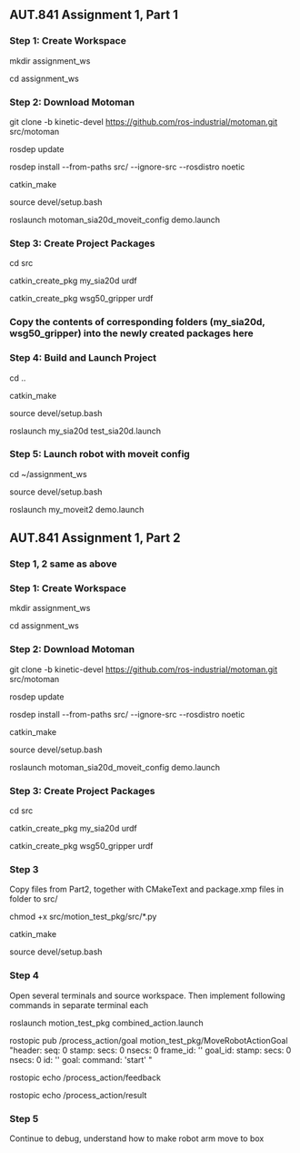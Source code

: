 ## AUT.841 Assignment 1,  Part 1

### Step 1: Create Workspace
mkdir assignment_ws

cd assignment_ws

### Step 2: Download Motoman

git clone -b kinetic-devel https://github.com/ros-industrial/motoman.git src/motoman

rosdep update

rosdep install --from-paths src/ --ignore-src --rosdistro noetic

catkin_make

source devel/setup.bash

roslaunch motoman_sia20d_moveit_config demo.launch

### Step 3: Create Project Packages

cd src

catkin_create_pkg my_sia20d urdf

catkin_create_pkg wsg50_gripper urdf

### Copy the contents of corresponding folders (my_sia20d, wsg50_gripper) into the newly created packages here

### Step 4: Build and Launch Project

cd ..

catkin_make

source devel/setup.bash

roslaunch my_sia20d test_sia20d.launch

### Step 5: Launch robot with moveit config

cd ~/assignment_ws

source devel/setup.bash


roslaunch my_moveit2 demo.launch


## AUT.841 Assignment 1,  Part 2

### Step 1, 2 same as above

### Step 1: Create Workspace
mkdir assignment_ws

cd assignment_ws

### Step 2: Download Motoman

git clone -b kinetic-devel https://github.com/ros-industrial/motoman.git src/motoman

rosdep update

rosdep install --from-paths src/ --ignore-src --rosdistro noetic

catkin_make

source devel/setup.bash

roslaunch motoman_sia20d_moveit_config demo.launch

### Step 3: Create Project Packages

cd src

catkin_create_pkg my_sia20d urdf

catkin_create_pkg wsg50_gripper urdf

### Step 3 

Copy files from Part2, together with CMakeText and package.xmp files in folder to 
src/

chmod +x src/motion_test_pkg/src/*.py

catkin_make

source devel/setup.bash

### Step 4

Open several terminals and source workspace. Then implement following commands in separate terminal each

roslaunch motion_test_pkg combined_action.launch

rostopic pub /process_action/goal motion_test_pkg/MoveRobotActionGoal "header:
  seq: 0
  stamp:
    secs: 0
    nsecs: 0
  frame_id: ''
goal_id:
  stamp:
    secs: 0
    nsecs: 0
  id: ''
goal:
  command: 'start'
"


rostopic echo /process_action/feedback

rostopic echo /process_action/result



### Step 5

Continue to debug, understand how to make robot arm move to box


